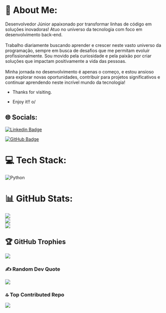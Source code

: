 # 💫 About Me:
Desenvolvedor Júnior apaixonado por transformar linhas de código em soluções inovadoras! Atuo no universo da tecnologia com foco em desenvolvimento back-end.<br><br>Trabalho diariamente buscando aprender e crescer neste vasto universo da programação, sempre em busca de desafios que me permitam evoluir profissionalmente. Sou movido pela curiosidade e pela paixão por criar soluções que impactam positivamente a vida das pessoas.<br><br>Minha jornada no desenvolvimento é apenas o começo, e estou ansioso para explorar novas oportunidades, contribuir para projetos significativos e continuar aprendendo neste incrível mundo da tecnologia! 

- Thanks for visiting.

- Enjoy it!! o/

## 🌐 Socials:
[![Linkedin Badge](https://img.shields.io/badge/LinkedIn-0077B5?style=for-the-badge&logo=linkedin&logoColor=white)](https://www.linkedin.com/in/thiago-gabriel-%F0%9F%8F%B3%EF%B8%8F%E2%80%8D%E2%9A%A7%EF%B8%8F-46443b29a/)

[![GitHub Badge](https://img.shields.io/badge/GitHub-100000?style=for-the-badge&logo=github&logoColor=white)](https://github.com/thiagoed-souza)

# 💻 Tech Stack:
![Python](https://img.shields.io/badge/python-3670A0?style=for-the-badge&logo=python&logoColor=ffdd54)

# 📊 GitHub Stats:
![](https://github-readme-stats.vercel.app/api?username=thiagoed-souza&theme=dark&hide_border=false&include_all_commits=true&count_private=true)<br/>
![](https://github-readme-streak-stats.herokuapp.com/?user=thiagoed-souza&theme=dark&hide_border=false)<br/>
![](https://github-readme-stats.vercel.app/api/top-langs/?username=thiagoed-souza&theme=dark&hide_border=false&include_all_commits=true&count_private=true&layout=compact)

## 🏆 GitHub Trophies
![](https://github-profile-trophy.vercel.app/?username=thiagoed-souza&theme=radical&no-frame=false&no-bg=true&margin-w=4)

### ✍️ Random Dev Quote
![](https://quotes-github-readme.vercel.app/api?type=horizontal&theme=radical)

### 🔝 Top Contributed Repo
![](https://github-contributor-stats.vercel.app/api?username=thiagoed-souza&limit=5&theme=dark&combine_all_yearly_contributions=true)


